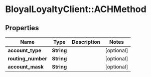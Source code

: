 # BloyalLoyaltyClient::ACHMethod

## Properties
Name | Type | Description | Notes
------------ | ------------- | ------------- | -------------
**account_type** | **String** |  | [optional] 
**routing_number** | **String** |  | [optional] 
**account_mask** | **String** |  | [optional] 

